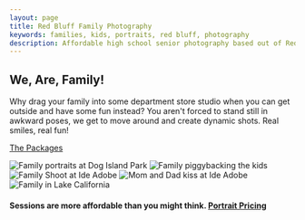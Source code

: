 ```yaml
---
layout: page
title: Red Bluff Family Photography
keywords: families, kids, portraits, red bluff, photography
description: Affordable high school senior photography based out of Red Bluff.
---
```


<div class="hero-unit">
  <h2>We, Are, Family!</h2>
  <p>Why drag your family into some department store studio when you can get outside and have some fun instead? You aren't forced to stand still in awkward poses, we get to move around and create dynamic shots. Real smiles, real fun!</p>
  <p><a class="btn btn-primary btn-large" href="/portrait-photography">The Packages</a></p>
</div>


<img src="http://www.lesliephotos.com/Families/The-Leslies/i-PgBLMwK/4/X2/family-grass-park.jpg" alt="Family portraits at Dog Island Park" class="img-rounded">

<img src="http://www.lesliephotos.com/Families/Gleasons-11102012/i-Sg3NmQX/0/X2/family-piggyback.jpg" alt="Family piggybacking the kids" class="img-rounded">

<img src="http://www.lesliephotos.com/Families/Richardsons/i-LKK9XN8/0/X2/family-ide-adobe.jpg" alt="Family Shoot at Ide Adobe" class="img-rounded">

<img src="http://www.lesliephotos.com/Families/Jared-Teresa-Smith/i-C4nVBXS/0/X2/family-mom-dad-kiss.jpg" alt="Mom and Dad kiss at Ide Adobe" class="img-rounded">

<img src="http://www.lesliephotos.com/Families/The-Leslies-Part-Duex/i-zGXdzmG/4/X2/lake-california-family-portrait.jpg" alt="Family in Lake California" class="img-rounded">

<br>
<h4>Sessions are more affordable than you might think. <a class="btn btn-primary" href="/portrait-photography">Portrait Pricing</a></h4>
<br>